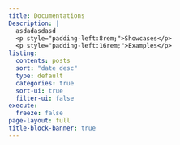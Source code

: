 ```yaml
---
title: Documentations
Description: |
  asdadasdasd
  <p style="padding-left:8rem;">Showcases</p>
  <p style="padding-left:16rem;">Examples</p>
listing:
  contents: posts
  sort: "date desc"
  type: default
  categories: true
  sort-ui: true
  filter-ui: false
execute:
  freeze: false
page-layout: full
title-block-banner: true
---
```

